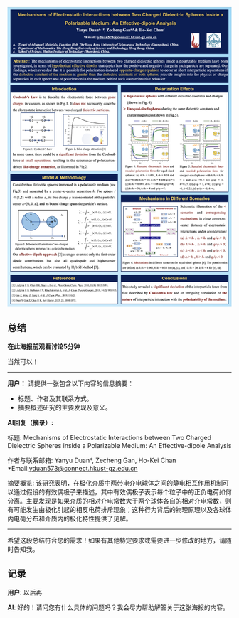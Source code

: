![Poster Image](poster.png)

## 总结

**在此海报前观看讨论5分钟**

当然可以！

---

**用户：**
请提供一张包含以下内容的信息摘要：
- 标题、作者及其联系方式。
- 摘要概述研究的主要发现及意义。

**AI回复（摘录）:**

标题:
Mechanisms of Electrostatic Interactions between Two Charged Dielectric Spheres inside a Polarizable Medium: An Effective-dipole Analysis

作者与联系邮箱:
Yanyu Duan*, Zecheng Gan, Ho-Kei Chan  
*Email:yduan573@connect.hkust-gz.edu.cn  

摘要概览:
该研究表明，在极化介质中两带电介电球体之间的静电相互作用机制可以通过假设的有效偶极子来描述，其中有效偶极子表示每个粒子中的正负电荷如何分离。主要发现是如果介质的相对介电常数大于两个球体各自的相对介电常数，则有可能发生由极化引起的相反电荷排斥现象；这种行为背后的物理原理以及各球体内电荷分布和介质内的极化特性提供了见解。

--- 

希望这段总结符合您的需求！如果有其他特定要求或需要进一步修改的地方，请随时告知我。

## 记录

**用户**: 以后再

**AI**: 好的！请问您有什么具体的问题吗？我会尽力帮助解答关于这张海报的内容。

